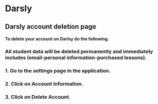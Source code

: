 # Darsly
## Darsly account deletion page
#### To delete your account on Darlsy do the following.
### All student data will be deleted permanently and immediately includes (email-personal information-purchased lessons).
### 1. Go to the settings page in the application.
### 2. Click on Account Information.
### 3. Click on Delete Account.
